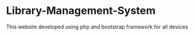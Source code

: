 # Library-Management-System
This  website developed using php and bootstrap framework for all devices 
